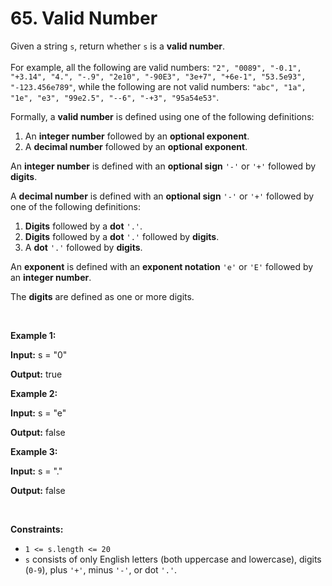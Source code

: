 # 65. Valid Number

<p>Given a string <code>s</code>, return whether <code>s</code> is a <strong>valid number</strong>.<br>
<br>
For example, all the following are valid numbers: <code>"2", "0089", "-0.1", "+3.14", "4.", "-.9", "2e10", "-90E3", "3e+7", "+6e-1", "53.5e93", "-123.456e789"</code>, while the following are not valid numbers: <code>"abc", "1a", "1e", "e3", "99e2.5", "--6", "-+3", "95a54e53"</code>.</p>

<p>Formally, a&nbsp;<strong>valid number</strong> is defined using one of the following definitions:</p>

<ol>
	<li>An <strong>integer number</strong> followed by an <strong>optional exponent</strong>.</li>
	<li>A <strong>decimal number</strong> followed by an <strong>optional exponent</strong>.</li>
</ol>

<p>An <strong>integer number</strong> is defined with an <strong>optional sign</strong> <code>'-'</code> or <code>'+'</code> followed by <strong>digits</strong>.</p>

<p>A <strong>decimal number</strong> is defined with an <strong>optional sign</strong> <code>'-'</code> or <code>'+'</code> followed by one of the following definitions:</p>

<ol>
	<li><strong>Digits</strong> followed by a <strong>dot</strong> <code>'.'</code>.</li>
	<li><strong>Digits</strong> followed by a <strong>dot</strong> <code>'.'</code> followed by <strong>digits</strong>.</li>
	<li>A <strong>dot</strong> <code>'.'</code> followed by <strong>digits</strong>.</li>
</ol>

<p>An <strong>exponent</strong> is defined with an <strong>exponent notation</strong> <code>'e'</code> or <code>'E'</code> followed by an <strong>integer number</strong>.</p>

<p>The <strong>digits</strong> are defined as one or more digits.</p>

<p>&nbsp;</p>
<p><strong class="example">Example 1:</strong></p>

<div class="example-block">
<p><strong>Input:</strong> <span class="example-io">s = "0"</span></p>

<p><strong>Output:</strong> <span class="example-io">true</span></p>
</div>

<p><strong class="example">Example 2:</strong></p>

<div class="example-block">
<p><strong>Input:</strong> <span class="example-io">s = "e"</span></p>

<p><strong>Output:</strong> <span class="example-io">false</span></p>
</div>

<p><strong class="example">Example 3:</strong></p>

<div class="example-block">
<p><strong>Input:</strong> <span class="example-io">s = "."</span></p>

<p><strong>Output:</strong> <span class="example-io">false</span></p>
</div>

<p>&nbsp;</p>
<p><strong>Constraints:</strong></p>

<ul>
	<li><code>1 &lt;= s.length &lt;= 20</code></li>
	<li><code>s</code> consists of only English letters (both uppercase and lowercase), digits (<code>0-9</code>), plus <code>'+'</code>, minus <code>'-'</code>, or dot <code>'.'</code>.</li>
</ul>
